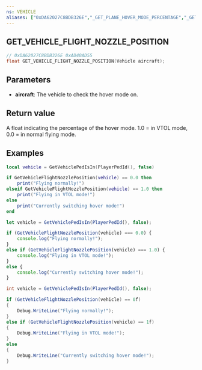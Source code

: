 ```yaml
---
ns: VEHICLE
aliases: ["0xDA62027C8BDB326E","_GET_PLANE_HOVER_MODE_PERCENTAGE","_GET_VEHICLE_HOVER_MODE_PERCENTAGE","_GET_PLANE_VTOL_DIRECTION"]
---
```

## GET_VEHICLE_FLIGHT_NOZZLE_POSITION

```c
// 0xDA62027C8BDB326E 0xAD40AD55
float GET_VEHICLE_FLIGHT_NOZZLE_POSITION(Vehicle aircraft);
```

## Parameters
* **aircraft**: The vehicle to check the hover mode on.

## Return value
A float indicating the percentage of the hover mode. 1.0 = in VTOL mode, 0.0 = in normal flying mode.

## Examples
```lua
local vehicle = GetVehiclePedIsIn(PlayerPedId(), false)

if GetVehicleFlightNozzlePosition(vehicle) == 0.0 then
    print("Flying normally!")
elseif GetVehicleFlightNozzlePosition(vehicle) == 1.0 then
    print("Flying in VTOL mode!")
else
    print("Currently switching hover mode!")
end

```


```js
let vehicle = GetVehiclePedIsIn(PlayerPedId(), false);

if (GetVehicleFlightNozzlePosition(vehicle) === 0.0) {
    console.log("Flying normally!");
}
else if (GetVehicleFlightNozzlePosition(vehicle) === 1.0) {
    console.log("Flying in VTOL mode!");
}
else {
    console.log("Currently switching hover mode!");
}
```

```cs
int vehicle = GetVehiclePedIsIn(PlayerPedId(), false);

if (GetVehicleFlightNozzlePosition(vehicle) == 0f)
{
    Debug.WriteLine("Flying normally!");
}
else if (GetVehicleFlightNozzlePosition(vehicle) == 1f)
{
    Debug.WriteLine("Flying in VTOL mode!");
}
else
{
    Debug.WriteLine("Currently switching hover mode!");
}
```
